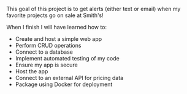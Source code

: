 This goal of this project is to get alerts (either text or email) when my favorite projects go on sale at Smith's!

When I finish I will have learned how to:
- Create and host a simple web app
- Perform CRUD operations 
- Connect to a database  
- Implement automated testing of my code
- Ensure my app is secure
- Host the app
- Connect to an external API for pricing data
- Package using Docker for deployment 

